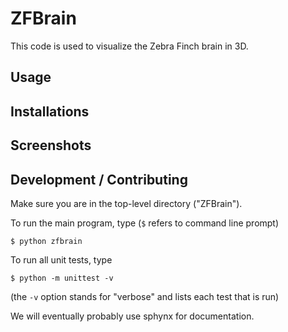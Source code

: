 # ZFBrain

This code is used to visualize the Zebra Finch brain in 3D.

## Usage

## Installations

## Screenshots

## Development / Contributing

Make sure you are in the top-level directory ("ZFBrain"). 

To run the main program, type (`$` refers to command line prompt)

`$ python zfbrain`

To run all unit tests, type

`$ python -m unittest -v`

(the `-v` option stands for "verbose" and lists each test that is run)

We will eventually probably use sphynx for documentation. 
